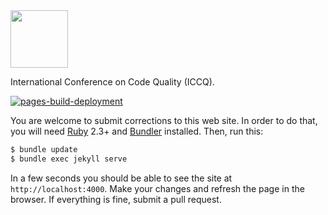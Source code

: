 <img src="https://www.iccq.ru/logo.svg" width="92px"/>

International Conference on Code Quality (ICCQ).

[![pages-build-deployment](https://github.com/yegor256/iccq.github.io/actions/workflows/pages/pages-build-deployment/badge.svg)](https://github.com/yegor256/iccq.github.io/actions/workflows/pages/pages-build-deployment)

You are welcome to submit corrections to this web site. In order to do that,
you will need [Ruby](https://www.ruby-lang.org/en/) 2.3+ and
[Bundler](https://bundler.io/) installed. Then, run this:

```bash
$ bundle update
$ bundle exec jekyll serve
```

In a few seconds you should be able to see the site
at `http://localhost:4000`. Make your changes and refresh the page in the browser.
If everything is fine, submit a pull request.

